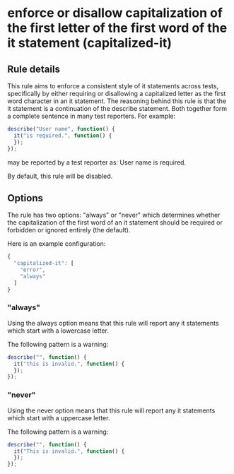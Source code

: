 # enforce or disallow capitalization of the first letter of the first word of the it statement (capitalized-it)

## Rule details

This rule aims to enforce a consistent style of it statements across tests, specifically by either requiring or disallowing a capitalized letter as the first word character in an it statement. The reasoning behind this rule is that the it statement is a continuation of the describe statement. Both together form a complete sentence in many test reporters. For example:

```js
describe("User name", function() {
  it("is required.", function() {    
  });
});
```

may be reported by a test reporter as: User name is required.

By default, this rule will be disabled.

## Options
The rule has two options: "always" or "never" which determines whether the capitalization of the first word of an it statement should be required or forbidden or ignored entirely (the default).

Here is an example configuration:

```js
{
  "capitalized-it": [
    "error",
    "always"
  ]
}
```

### "always"
Using the always option means that this rule will report any it statements which start with a lowercase letter. 

The following pattern is a warning:

```js
describe("", function() {
  it("this is invalid.", function() {    
  });
});
```

### "never"
Using the never option means that this rule will report any it statements which start with a uppercase letter.

The following pattern is a warning:

```js
describe("", function() {
  it("This is invalid.", function() {    
  });
});
```
